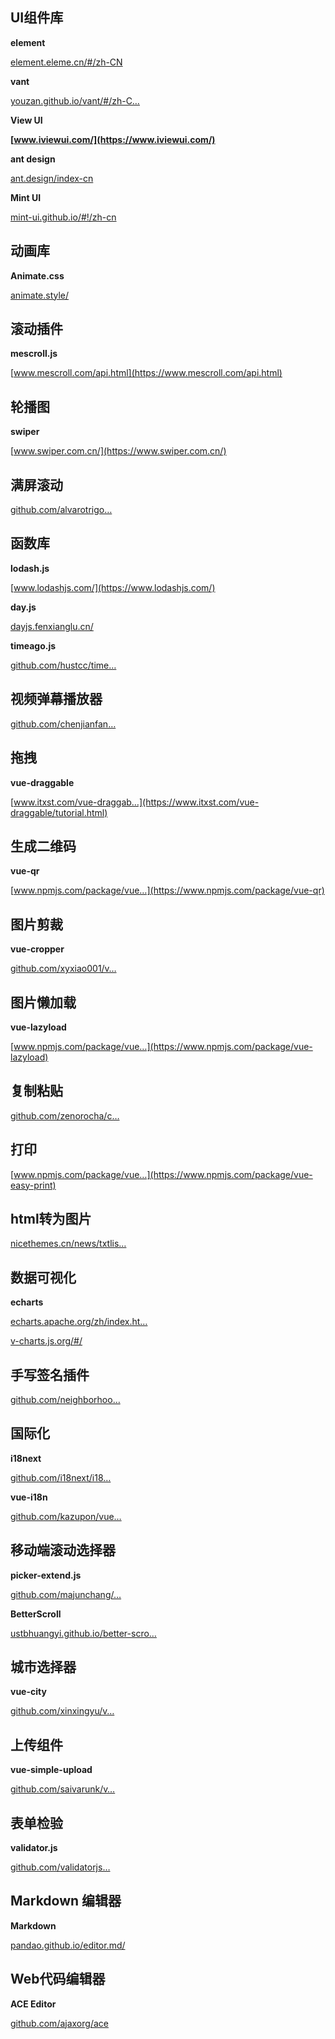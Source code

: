 ## UI组件库

**element**

[element.eleme.cn/#/zh-CN](https://element.eleme.cn/#/zh-CN)

**vant**

[youzan.github.io/vant/#/zh-C…](https://youzan.github.io/vant/#/zh-CN/)

**View UI**

**[www.iviewui.com/](https://www.iviewui.com/)**

**ant design**

[ant.design/index-cn](https://ant.design/index-cn)


**Mint UI**

[mint-ui.github.io/#!/zh-cn](https://mint-ui.github.io/#!/zh-cn)

## 动画库

**Animate.css**

[animate.style/](https://animate.style/)

## 滚动插件

**mescroll.js**

[www.mescroll.com/api.html](https://www.mescroll.com/api.html)


## 轮播图

**swiper**

[www.swiper.com.cn/](https://www.swiper.com.cn/)

## 满屏滚动

[github.com/alvarotrigo…](https://github.com/alvarotrigo/fullPage.js)

## 函数库

**lodash.js**

[www.lodashjs.com/](https://www.lodashjs.com/)

**day.js**

 [dayjs.fenxianglu.cn/](https://dayjs.fenxianglu.cn/)

**timeago.js**

[github.com/hustcc/time…](https://github.com/hustcc/timeago.js)

## 视频弹幕播放器

 [github.com/chenjianfan…](https://github.com/chenjianfang/scroxt)

## 拖拽

**vue-draggable**

[www.itxst.com/vue-draggab…](https://www.itxst.com/vue-draggable/tutorial.html)

## 生成二维码

**vue-qr**

 [www.npmjs.com/package/vue…](https://www.npmjs.com/package/vue-qr)

## 图片剪裁

**vue-cropper**

[github.com/xyxiao001/v…](https://github.com/xyxiao001/vue-cropper)

## 图片懒加载

**vue-lazyload**

[www.npmjs.com/package/vue…](https://www.npmjs.com/package/vue-lazyload)

## 复制粘贴

[github.com/zenorocha/c…](https://github.com/zenorocha/clipboard.js)

## 打印

[www.npmjs.com/package/vue…](https://www.npmjs.com/package/vue-easy-print)

## html转为图片

[nicethemes.cn/news/txtlis…](https://nicethemes.cn/news/txtlist_i31456v.html)

## 数据可视化

**echarts**

[echarts.apache.org/zh/index.ht…](https://echarts.apache.org/zh/index.html)

[v-charts.js.org/#/](https://v-charts.js.org/#/)

## 手写签名插件

[github.com/neighborhoo…](https://github.com/neighborhood999/vue-signature-pad)

## 国际化

**i18next**

[github.com/i18next/i18…](https://github.com/i18next/i18next)

**vue-i18n**

[github.com/kazupon/vue…](https://github.com/kazupon/vue-i18n)

## 移动端滚动选择器

**picker-extend.js**

[github.com/majunchang/…](https://github.com/majunchang/picker-extend)

**BetterScroll**

[ustbhuangyi.github.io/better-scro…](https://ustbhuangyi.github.io/better-scroll/#/examples/picker)

## 城市选择器

**vue-city**

[github.com/xinxingyu/v…](https://github.com/xinxingyu/vue-city)

## 上传组件

**vue-simple-upload**

[github.com/saivarunk/v…](https://github.com/saivarunk/vue-simple-upload)

## 表单检验

**validator.js**

[github.com/validatorjs…](https://github.com/validatorjs/Fvalidator.js)

## Markdown 编辑器

**Markdown**

[pandao.github.io/editor.md/](https://pandao.github.io/editor.md/)

## Web代码编辑器

**ACE Editor**

[github.com/ajaxorg/ace](https://github.com/ajaxorg/ace)

